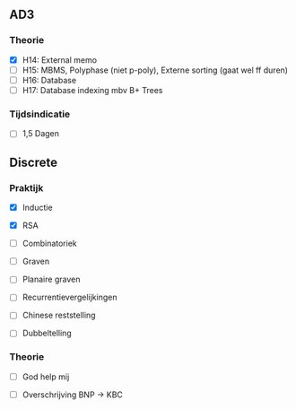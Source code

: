 ## AD3
### Theorie
- [x] H14: External memo  
- [ ] H15: MBMS, Polyphase (niet p-poly), Externe sorting (gaat wel ff duren)  
- [ ] H16: Database  
- [ ] H17: Database indexing mbv B+ Trees  

### Tijdsindicatie
- [ ] 1,5 Dagen  

## Discrete
### Praktijk
- [x] Inductie
- [x] RSA
- [ ] Combinatoriek
- [ ] Graven
- [ ] Planaire graven
- [ ] Recurrentievergelijkingen

- [ ] Chinese reststelling
- [ ] Dubbeltelling
### Theorie
- [ ] God help mij

- [ ] Overschrijving BNP -> KBC